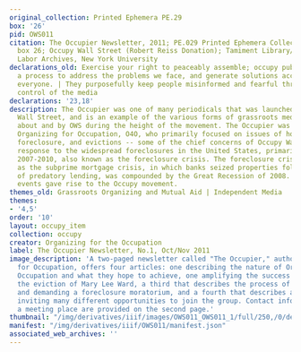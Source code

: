 ```yaml
---
original_collection: Printed Ephemera PE.29
box: '26'
pid: OWS011
citation: The Occupier Newsletter, 2011; PE.029 Printed Ephemera Collection on Subjects;
  box 26; Occupy Wall Street (Robert Reiss Donation); Tamiment Library/Robert F. Wagner
  Labor Archives, New York University
declarations_old: Exercise your right to peaceably assemble; occupy public space;  create
  a process to address the problems we face, and generate solutions accessible to
  everyone. | They purposefully keep people misinformed and fearful through their
  control of the media
declarations: '23,18'
description: The Occupier was one of many periodicals that was launched during Occupy
  Wall Street, and is an example of the various forms of grassroots media that circulated
  about and by OWS during the height of the movement. The Occupier was produced by
  Organizing for Occupation, O4O, who primarily focused on issues of housing rights,
  foreclosure, and evictions -- some of the chief concerns of Occupy Wall Street in
  response to the widespread foreclosures in the United States, primarily between
  2007-2010, also known as the foreclosure crisis. The foreclosure crisis, also known
  as the subprime mortgage crisis, in which banks seized properties following years
  of predatory lending, was compounded by the Great Recession of 2008. Both of these
  events gave rise to the Occupy movement.
themes_old: Grassroots Organizing and Mutual Aid | Independent Media
themes:
- '4,5'
order: '10'
layout: occupy_item
collection: occupy
creator: Organizing for the Occupation
label: The Occupier Newsletter, No.1, Oct/Nov 2011
image_description: 'A two-paged newsletter called "The Occupier," authored by Organizing
  for Occupation, offers four articles: one describing the nature of Organizing for
  Occupation and what they hope to achieve, one amplifying the success of blocking
  the eviction of Mary Lee Ward, a third that describes the process of foreclosure
  and demanding a foreclosure moratorium, and a fourth that describes a wheel of participation
  inviting many different opportunities to join the group. Contact information and
  a meeting place are provided on the second page.'
thumbnail: "/img/derivatives/iiif/images/OWS011_OWS011_1/full/250,/0/default.jpg"
manifest: "/img/derivatives/iiif/OWS011/manifest.json"
associated_web_archives: ''
---
```


